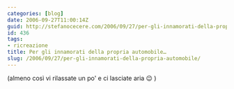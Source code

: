 ```yaml
---
categories: [blog]
date: 2006-09-27T11:00:14Z
guid: http://stefanocecere.com/2006/09/27/per-gli-innamorati-della-propria-automobile/
id: 436
tags:
- ricreazione
title: Per gli innamorati della propria automobile…
slug: /2006/09/27/per-gli-innamorati-della-propria-automobile/
---
```


(almeno così vi rilassate un po' e ci lasciate aria 😉 )

<div>
</div>